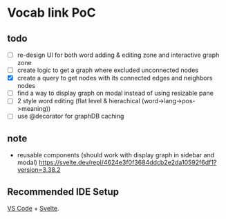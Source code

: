 # Vocab link PoC

## todo
- [ ] re-design UI for both word adding & editing zone and interactive graph zone
- [ ] create logic to get a graph where excluded unconnected nodes
- [X] create a query to get nodes with its connected edges and neighbors nodes
- [ ] find a way to display graph on modal instead of using resizable pane
- [ ] 2 style word editing (flat level & hierachical (word->lang->pos->meaning))
- [ ] use @decorator for graphDB caching

## note
- reusable components (should work with display graph in sidebar and modal)
https://svelte.dev/repl/4624e3f0f3684ddcb2e2da10592f6df1?version=3.38.2 

## Recommended IDE Setup

[VS Code](https://code.visualstudio.com/) + [Svelte](https://marketplace.visualstudio.com/items?itemName=svelte.svelte-vscode).
